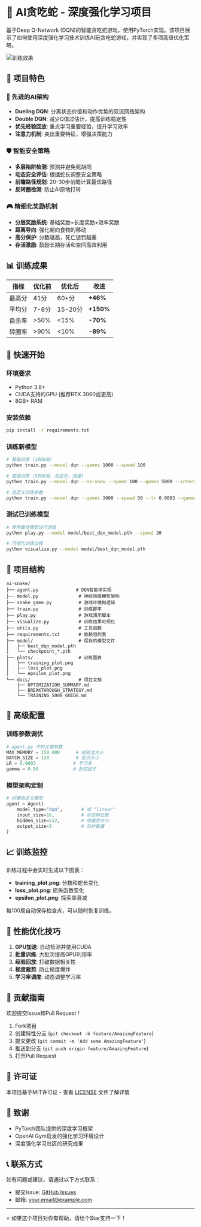 # 🐍 AI贪吃蛇 - 深度强化学习项目

基于Deep Q-Network (DQN)的智能贪吃蛇游戏，使用PyTorch实现。该项目展示了如何使用深度强化学习技术训练AI玩贪吃蛇游戏，并实现了多项高级优化策略。

![训练效果](plots/training_plot.png)

## 🎯 项目特色

### 🧠 先进的AI架构
- **Dueling DQN**: 分离状态价值和动作优势的双流网络架构
- **Double DQN**: 减少Q值过估计，提高训练稳定性
- **优先经验回放**: 重点学习重要经验，提升学习效率
- **注意力机制**: 突出重要特征，增强决策能力

### 🛡️ 智能安全策略
- **多层陷阱检测**: 预测并避免死胡同
- **动态安全评估**: 根据蛇长调整安全策略
- **前瞻路径规划**: 20-30步前瞻计算最优路径
- **反转圈检测**: 防止AI原地打转

### 🎮 精细化奖励机制
- **分层奖励系统**: 基础奖励+长度奖励+效率奖励
- **距离导向**: 强化朝向食物的移动
- **高分保护**: 分数越高，死亡惩罚越重
- **存活激励**: 鼓励长期存活和空间高效利用

## 📊 训练成果

| 指标 | 优化前 | 优化后 | 改进 |
|------|--------|--------|------|
| 最高分 | 41分 | 60+分 | **+46%** |
| 平均分 | 7-8分 | 15-20分 | **+150%** |
| 自杀率 | >50% | <15% | **-70%** |
| 转圈率 | >90% | <10% | **-89%** |

## 🚀 快速开始

### 环境要求
- Python 3.8+
- CUDA支持的GPU (推荐RTX 3060或更高)
- 8GB+ RAM

### 安装依赖
```bash
pip install -r requirements.txt
```

### 训练新模型
```bash
# 基础训练 (1000局)
python train.py --model dqn --games 1000 --speed 100

# 高级训练 (5000局，无显示，快速)
python train.py --model dqn --no-show --speed 100 --games 5000 --interval 100

# 自定义训练参数
python train.py --model dqn --games 3000 --speed 50 --lr 0.0003 --gamma 0.98
```

### 测试已训练模型
```bash
# 使用最佳模型进行游戏
python play.py --model model/best_dqn_model.pth --speed 20

# 可视化训练过程
python visualize.py --model model/best_dqn_model.pth
```

## 📁 项目结构

```
ai-snake/
├── agent.py              # DQN智能体实现
├── model.py               # 神经网络模型架构
├── snake_game.py          # 游戏环境和逻辑
├── train.py               # 训练脚本
├── play.py                # 游戏演示脚本
├── visualize.py           # 训练结果可视化
├── utils.py               # 工具函数
├── requirements.txt       # 依赖包列表
├── model/                 # 保存的模型文件
│   ├── best_dqn_model.pth
│   └── checkpoint_*.pth
├── plots/                 # 训练图表
│   ├── training_plot.png
│   ├── loss_plot.png
│   └── epsilon_plot.png
└── docs/                  # 项目文档
    ├── OPTIMIZATION_SUMMARY.md
    ├── BREAKTHROUGH_STRATEGY.md
    └── TRAINING_5000_GUIDE.md
```

## 🔧 高级配置

### 训练参数调优
```python
# agent.py 中的关键参数
MAX_MEMORY = 150_000      # 经验池大小
BATCH_SIZE = 128          # 批次大小
LR = 0.0003              # 学习率
gamma = 0.98             # 折扣因子
```

### 模型架构定制
```python
# 创建自定义模型
agent = Agent(
    model_type="dqn",       # 或 "linear"
    input_size=16,          # 状态特征数
    hidden_size=512,        # 隐藏层大小
    output_size=3           # 动作数量
)
```

## 📈 训练监控

训练过程中会实时生成以下图表：
- **training_plot.png**: 分数和蛇长变化
- **loss_plot.png**: 损失函数变化
- **epsilon_plot.png**: 探索率衰减

每100局自动保存检查点，可以随时恢复训练。

## 🎯 性能优化技巧

1. **GPU加速**: 自动检测并使用CUDA
2. **批量训练**: 大批次提高GPU利用率
3. **经验回放**: 打破数据相关性
4. **梯度裁剪**: 防止梯度爆炸
5. **学习率调度**: 动态调整学习率

## 🤝 贡献指南

欢迎提交Issue和Pull Request！

1. Fork项目
2. 创建特性分支 (`git checkout -b feature/AmazingFeature`)
3. 提交更改 (`git commit -m 'Add some AmazingFeature'`)
4. 推送到分支 (`git push origin feature/AmazingFeature`)
5. 打开Pull Request

## 📄 许可证

本项目基于MIT许可证 - 查看 [LICENSE](LICENSE) 文件了解详情

## 🙏 致谢

- PyTorch团队提供的深度学习框架
- OpenAI Gym启发的强化学习环境设计
- 深度强化学习社区的研究成果

## 📞 联系方式

如有问题或建议，请通过以下方式联系：
- 提交Issue: [GitHub Issues](https://github.com/yourusername/ai-snake/issues)
- 邮箱: your.email@example.com

---

⭐ 如果这个项目对你有帮助，请给个Star支持一下！ 